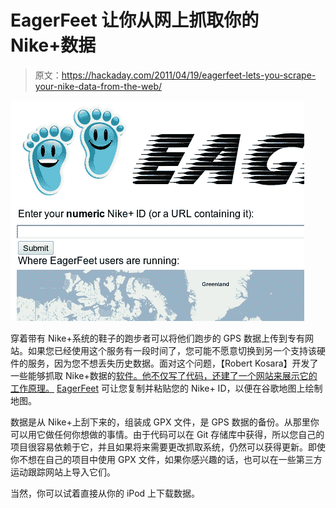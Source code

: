 # EagerFeet 让你从网上抓取你的 Nike+数据

> 原文：<https://hackaday.com/2011/04/19/eagerfeet-lets-you-scrape-your-nike-data-from-the-web/>

![](img/2a2e665585c83463c00ee8b3805065ce.png "eagerfeet-downloads-nike-plus-data")

穿着带有 Nike+系统的鞋子的跑步者可以将他们跑步的 GPS 数据上传到专有网站。如果您已经使用这个服务有一段时间了，您可能不愿意切换到另一个支持该硬件的服务，因为您不想丢失历史数据。面对这个问题，【Robert Kosara】开发了一些能够抓取 Nike+数据的[软件。他不仅写了代码，还建了一个网站来展示它的工作原理。](https://github.com/eagereyes/eagerfeet) [EagerFeet](http://eagerfeet.org/) 可让您复制并粘贴您的 Nike+ ID，以便在谷歌地图上绘制地图。

数据是从 Nike+上刮下来的，组装成 GPX 文件，是 GPS 数据的备份。从那里你可以用它做任何你想做的事情。由于代码可以在 Git 存储库中获得，所以您自己的项目很容易依赖于它，并且如果将来需要更改抓取系统，仍然可以获得更新。即使你不想在自己的项目中使用 GPX 文件，如果你感兴趣的话，也可以在一些第三方运动跟踪网站上导入它们。

当然，你可以试着直接从你的 iPod 上下载数据。
